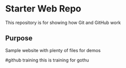 # Starter Web Repo

This repository is for showing how Git and GitHub work

## Purpose

Sample website with plenty of files for demos

#github training 
this is training for gothu
